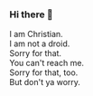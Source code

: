 ### Hi there 👋
I am Christian.  
I am not a droid.  
Sorry for that.  
You can't reach me.   
Sorry for that, too.   
But don't ya worry.   

  



<!--
**christianhq-droid/christianhq-droid** is a ✨ _special_ ✨ repository because its `README.md` (this file) appears on your GitHub profile.

Here are some ideas to get you started:

- 🔭 I’m currently working on ...
- 🌱 I’m currently learning ...
- 👯 I’m looking to collaborate on ...
- 🤔 I’m looking for help with ...
- 💬 Ask me about ...
- 📫 How to reach me: ...
- 😄 Pronouns: ...
- ⚡ Fun fact: ...
-->
